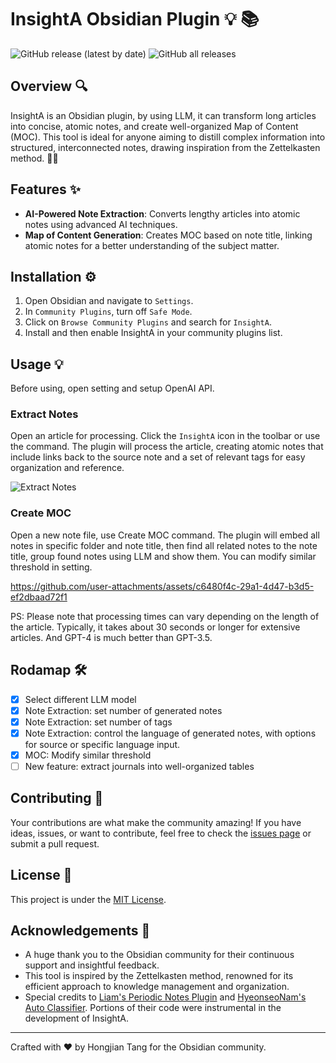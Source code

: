 # InsightA Obsidian Plugin :bulb: :books:

![GitHub release (latest by date)](https://img.shields.io/github/v/release/HongjianTang/obsidian-insighta?style=for-the-badge)
![GitHub all releases](https://img.shields.io/github/downloads/HongjianTang/obsidian-insighta/total?style=for-the-badge)

## Overview :mag:

InsightA is an Obsidian plugin, by using LLM, it can transform long articles into concise, atomic notes, and create well-organized Map of Content (MOC). This tool is ideal for anyone aiming to distill complex information into structured, interconnected notes, drawing inspiration from the Zettelkasten method. 🚀📝

## Features :sparkles:

- **AI-Powered Note Extraction**: Converts lengthy articles into atomic notes using advanced AI techniques.
- **Map of Content Generation**: Creates MOC based on note title, linking atomic notes for a better understanding of the subject matter.

## Installation :gear:

1. Open Obsidian and navigate to `Settings`.
2. In `Community Plugins`, turn off `Safe Mode`.
3. Click on `Browse Community Plugins` and search for `InsightA`.
4. Install and then enable InsightA in your community plugins list.

## Usage 💡

Before using, open setting and setup OpenAI API.

### Extract Notes

Open an article for processing. Click the `InsightA` icon in the toolbar or use the command. The plugin will process the article, creating atomic notes that include links back to the source note and a set of relevant tags for easy organization and reference.

![Extract Notes](assets/use_case_extract_notes.gif)

### Create MOC

Open a new note file, use Create MOC command. The plugin will embed all notes in specific folder and note title, then find all related notes to the note title, group found notes using LLM and show them.
You can modify similar threshold in setting.

https://github.com/user-attachments/assets/c6480f4c-29a1-4d47-b3d5-ef2dbaad72f1

PS: Please note that processing times can vary depending on the length of the article. Typically, it takes about 30 seconds or longer for extensive articles. And GPT-4 is much better than GPT-3.5.

## Rodamap :hammer_and_wrench:

- [x] Select different LLM model
- [x] Note Extraction: set number of generated notes
- [x] Note Extraction: set number of tags
- [x] Note Extraction: control the language of generated notes, with options for source or specific language input.
- [x] MOC: Modify similar threshold
- [ ] New feature: extract journals into well-organized tables

## Contributing :raised_hands:

Your contributions are what make the community amazing! If you have ideas, issues, or want to contribute, feel free to check the [issues page](https://github.com/HongjianTang/obsidian-insighta/issues) or submit a pull request.

## License :page_facing_up:

This project is under the [MIT License](LICENSE).

## Acknowledgements :tada:

- A huge thank you to the Obsidian community for their continuous support and insightful feedback.
- This tool is inspired by the Zettelkasten method, renowned for its efficient approach to knowledge management and organization.
- Special credits to [Liam's Periodic Notes Plugin](https://github.com/liamcain/obsidian-periodic-notes) and [HyeonseoNam's Auto Classifier](https://github.com/HyeonseoNam/auto-classifier/). Portions of their code were instrumental in the development of InsightA.

---

Crafted with :heart: by Hongjian Tang for the Obsidian community.
